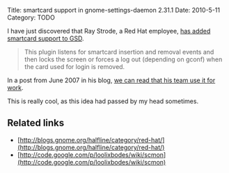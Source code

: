 Title: smartcard support in gnome-settings-daemon 2.31.1
Date: 2010-5-11
Category: TODO

I have just discovered that Ray Strode, a Red Hat employee, [has added smartcard support to
GSD](http://git.gnome.org/browse/gnome-settings-daemon/commit/?id=6c87af2623f611de55730fe856c8a5abd3991277).

> This plugin listens for smartcard insertion and removal events and then locks the screen or forces a log out (depending on gconf) when the
> card used for login is removed.

In a post from June 2007 in his blog, [we can read that his team use it for
work](http://blogs.gnome.org/halfline/2007/06/09/smart-card-login/).

This is really cool, as this idea had passed by my head sometimes.

## Related links
- [http://blogs.gnome.org/halfline/category/red-hat/](http://blogs.gnome.org/halfline/category/red-hat/)
- [http://code.google.com/p/loolixbodes/wiki/scmon](http://code.google.com/p/loolixbodes/wiki/scmon)
